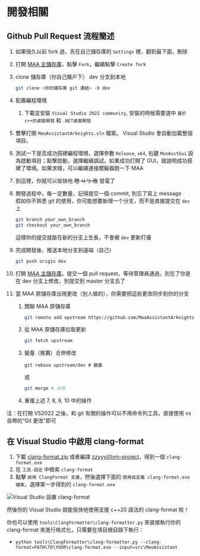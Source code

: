 # 開發相關

## Github Pull Request 流程簡述

1. 如果很久以前 fork 過，先在自己儲存庫的 `Settings` 裡，翻到最下面，刪除
2. 打開 [MAA 主儲存庫](https://github.com/MaaAssistantArknights/MaaAssistantArknights)，點擊 `Fork`，繼續點擊 `Create fork`
3. clone 儲存庫（你自己賬戶下） dev 分支到本地

    ```bash
    git clone <你的儲存庫 git 連結> -b dev
    ```

4. 配置編程環境

    1. 下載並安裝 `Visual Studio 2022 community`, 安裝的時候需要選中 `基於c++的桌面開發` 和 `.NET桌面開發`

5. 雙擊打開 `MeoAssistantArknights.sln` 檔案。 Visual Studio 會自動加載整個項目。
6. 測試一下是否成功搭建編程環境，選擇參數 `Release`, `x64`, 右鍵 `MeoAsstGui` 設為啟動項目；點擊啟動，選擇繼續調試。如果成功打開了 GUI，就說明成功搭建了環境。如果求穩，可以繼續連接模擬器跑一下 MAA
7. 到這裡，你就可以愉快地 ~~瞎 ㄐㄅ 改~~ 發電了
8. 開發過程中，每一定數量，記得提交一個 commit, 別忘了寫上 message  
    假如你不熟悉 git 的使用，你可能想要新增一个分支，而不是直接提交在 `dev` 上

    ```bash
    git branch your_own_branch
    git checkout your_own_branch
    ```

    這樣你的提交就能在新的分支上生長，不會被 `dev` 更新打擾

9. 完成開發後，推送本地分支到遠端（自己）

    ```bash
    git push origin dev
    ```

10. 打開 [MAA 主儲存庫](https://github.com/MaaAssistantArknights/MaaAssistantArknights)。提交一個 pull request，等待管理員通過。別忘了你是在 dev 分支上修改，別提交到 master 分支去了
11. 當 MAA 原儲存庫出現更改（別人做的），你需要把這些更改同步到你的分支
    1. 關聯 MAA 原儲存庫

        ```bash
        git remote add upstream https://github.com/MaaAssistantArknights/MaaAssistantArknights.git
        ```

    2. 從 MAA 原儲存庫拉取更新

        ```bash
        git fetch upstream
        ```

    3. 變基（推薦）合併修改

        ```
        git rebase upstream/dev # 變基
        ```

        或

        ```bash
        git merge # 合并
        ```

    4. 重複上述 7, 8, 9, 10 中的操作

注：在打開 VS2022 之後，和 git 有關的操作可以不用命令列工具，直接使用 vs 自帶的“Git 更改”即可

## 在 Visual Studio 中啟用 clang-format

1. 下載 [clang-format.zip](https://github.com/MaaAssistantArknights/MaaAssistantArknights/files/9482197/clang-format.zip) 或者編譯 [zzyyyl/llvm-project](https://github.com/zzyyyl/llvm-project/tree/fix/clang-format)，得到一個 `clang-format.exe`
2. 在 `工具-設定` 中檢索 `clang-format`
3. 點擊 `啟用 ClangFormat 支援`，然後選擇下面的 `使用自定義 clang-format.exe 檔案`，選擇第一步得到的 `clang-format.exe`

![Visual Studio 設置 clang-format](https://user-images.githubusercontent.com/74587068/188262146-bf36f10a-db94-4a3c-9802-88b703342fb6.png)

然後你的 Visual Studio 就能愉快地使用支援 c++20 語法的 clang-format 啦！

你也可以使用 `tools\ClangFormatter\clang-formatter.py` 來直接執行你的 clang-format 來進行格式化，只需要在項目根目錄下執行：

- `python tools\ClangFormatter\clang-formatter.py --clang-format=PATH\TO\YOUR\clang-format.exe --input=src\MeoAssistant`

